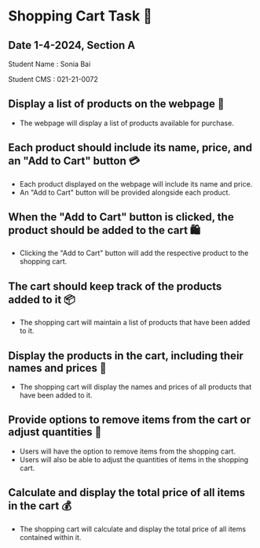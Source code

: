 # Shopping Cart Task 🛒

## Date 1-4-2024, Section A

Student Name : Sonia Bai

Student CMS : 021-21-0072

## Display a list of products on the webpage 📜

- The webpage will display a list of products available for purchase.

## Each product should include its name, price, and an "Add to Cart" button 💳

- Each product displayed on the webpage will include its name and price.
- An "Add to Cart" button will be provided alongside each product.

## When the "Add to Cart" button is clicked, the product should be added to the cart 🛍️

- Clicking the "Add to Cart" button will add the respective product to the shopping cart.

## The cart should keep track of the products added to it 📦

- The shopping cart will maintain a list of products that have been added to it.

## Display the products in the cart, including their names and prices 🧾

- The shopping cart will display the names and prices of all products that have been added to it.

## Provide options to remove items from the cart or adjust quantities 🔄

- Users will have the option to remove items from the shopping cart.
- Users will also be able to adjust the quantities of items in the shopping cart.

## Calculate and display the total price of all items in the cart 💰

- The shopping cart will calculate and display the total price of all items contained within it.
